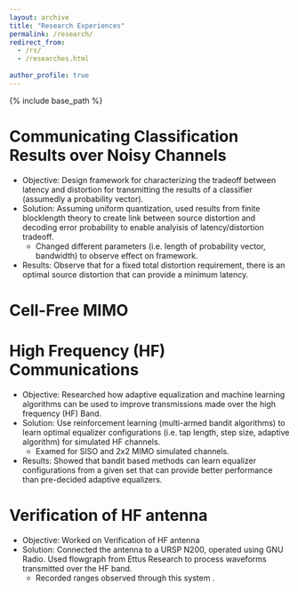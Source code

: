 ```yaml
---
layout: archive
title: "Research Experiences"
permalink: /research/
redirect_from: 
  - /rs/
  - /researches.html
  
author_profile: true
---
```


{% include base_path %}

Communicating Classification Results over Noisy Channels 
==========================================================
* Objective: Design framework for characterizing the tradeoff between latency and distortion for transmitting the results of a classifier (assumedly a probability vector).
* Solution: Assuming uniform quantization, used results from finite blocklength theory to create link between source distortion and decoding error probability to enable analyisis of latency/distortion tradeoff.
   * Changed different parameters (i.e. length of probability vector, bandwidth) to observe effect on framework.
* Results: Observe that for a fixed total distortion requirement, there is an optimal source distortion that can provide a minimum latency.

Cell-Free MIMO
=========================================================

High Frequency (HF) Communications 
===========================================================
* Objective: Researched how adaptive equalization and machine learning algorithms can be used to improve transmissions made over the high frequency (HF) Band.
* Solution: Use reinforcement learning (multi-armed bandit algorithms) to learn optimal equalizer configurations (i.e. tap length, step size, adaptive algorithm) for simulated HF channels.
     * Examed for SISO and 2x2 MIMO simulated channels. 
* Results: Showed that bandit based methods can learn equalizer configurations from a given set that can provide better performance than pre-decided adaptive equalizers.


Verification of HF antenna 
============================================================================
* Objective: Worked on Verification of HF antenna
* Solution: Connected the antenna to a URSP N200, operated using GNU Radio. Used flowgraph from Ettus Research to process waveforms transmitted over the HF band.
    * Recorded ranges observed through this system . 

